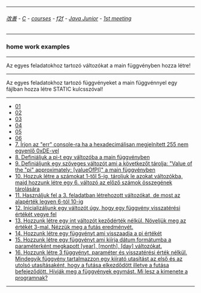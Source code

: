 
---

###### [改善](https://github.com/ttltrk/0C/blob/master/README.MD) - [C](https://github.com/ttltrk/PRG/blob/master/CODING.MD) - [courses](https://github.com/ttltrk/Courses/blob/master/README.MD) - [f2f](https://github.com/ttltrk/Courses/blob/master/F2F/F2F.MD) - [Java Junior](https://github.com/ttltrk/PRG/blob/master/JAVA/DOC/BJM/TOMI/JJ.MD) - [1st meeting](https://github.com/ttltrk/PRG/blob/master/JAVA/DOC/BJM/TOMI/01/1st.md)

---

### home work examples

---

Az egyes feladatokhoz tartozó változókat a main függvényben hozza létre!

---

Az egyes feladatokhoz tartozó függvényeket a main függvénnyel egy fájlban hozza létre STATIC kulcsszóval!

---

* [01](https://github.com/ttltrk/PRG/blob/master/JAVA/DOC/BJM/TOMI/01/EX/01/01.MD)
* [02](https://github.com/ttltrk/PRG/blob/master/JAVA/DOC/BJM/TOMI/01/EX/02/02.MD)
* [03](https://github.com/ttltrk/PRG/blob/master/JAVA/DOC/BJM/TOMI/01/EX/03/03.MD)
* [04](https://github.com/ttltrk/PRG/blob/master/JAVA/DOC/BJM/TOMI/01/EX/04/04.MD)
* [05](https://github.com/ttltrk/PRG/blob/master/JAVA/DOC/BJM/TOMI/01/EX/05/05.MD)
* [06](https://github.com/ttltrk/PRG/blob/master/JAVA/DOC/BJM/TOMI/01/EX/06/06.MD)
* [7. Írjon az "err" console-ra ha a hexadecimálisan megjelnített 255 nem egyenlő 0xDE-vel]()
* [8. Definiáljuk a pi-t egy változóba a main függvényben]()
* [9. Definiáljunk egy szöveges változót ami a következőt tárolja: "Value of the "pi" approximately: [valueOfPI]" a main függvényben]()
* [10. Hozzuk létre a számokat 1-től 5-ig, tároljuk le azokat változókba, majd hozzunk létre egy 6. változó az előző számok összegének tárolására]()
* [11. Használjuk fel a 3. feladatban létrehozott változókat, de most az alapérték legyen 6-tól 10-ig]()
* [12. Inicializáljunk egy változót úgy, hogy egy függvény visszatérési értékét vegye fel]()
* [13. Hozzunk létre egy int változót keződérték nélkül. Növeljük meg az értékét 3-mal. Nézzük meg a futás eredményét.]()
* [14. Hozzunk létre egy függvényt ami visszaadja a pi értékét]()
* [15. Hozzunk létre egy függvényt ami kiírja dátum formátumba a paraméterként megkapott [year], [month], [day] változókat.]()
* [16. Hozzunk létre 3 függvényt, paraméter és visszatérési érték nélkül. Mindegyik függvény tartalmazzon egy kiírató utasítást az első és az utolsó utasításaként, hogy a futása elkezdődött illetve a futása befejeződött. Hívják meg a függvények egymást. Mi lesz a kimenete a programnak?]()

---
